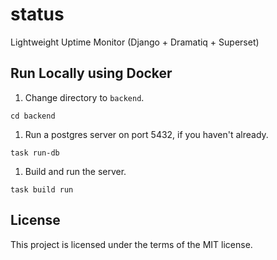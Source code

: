 # status

Lightweight Uptime Monitor (Django + Dramatiq + Superset)

## Run Locally using Docker

1. Change directory to `backend`.

```
cd backend
```

1. Run a postgres server on port 5432, if you haven't already.

```
task run-db
```

1. Build and run the server.

```
task build run
```

## License

This project is licensed under the terms of the MIT license.
